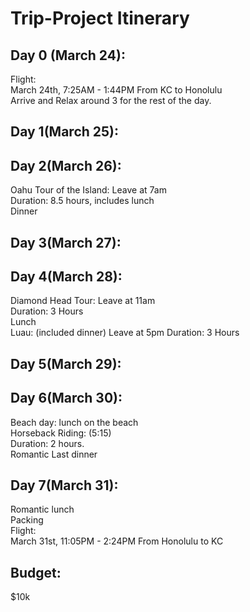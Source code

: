 # Trip-Project Itinerary 

## Day 0 (March 24):

Flight: </br>
March 24th, 7:25AM - 1:44PM From KC to Honolulu </br>
Arrive and Relax around 3 for the rest of the day. 

## Day 1(March 25):

## Day 2(March 26):
Oahu Tour of the Island: Leave at 7am </br>
Duration: 8.5 hours, includes lunch </br>
Dinner

## Day 3(March 27): 

## Day 4(March 28):
Diamond Head Tour: Leave at 11am </br>
Duration: 3 Hours</br>
Lunch</br>
Luau: (included dinner) Leave at 5pm
Duration: 3 Hours

## Day 5(March 29): 

## Day 6(March 30): 

Beach day: lunch on the beach </br>
Horseback Riding:  (5:15) </br>
Duration: 2 hours. </br>
Romantic Last dinner

## Day 7(March 31): 
Romantic lunch</br>
Packing</br>
Flight: </br>
March 31st, 11:05PM - 2:24PM From Honolulu to KC </br>

## Budget: 
$10k 

